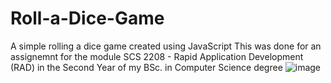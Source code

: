 # Roll-a-Dice-Game
A simple rolling a dice game created using JavaScript
This was done for an assignemnt for the module SCS 2208 - Rapid Application Development (RAD) in the Second Year of my BSc. in Computer Science degree
![image](https://github.com/Rushdha20/Roll-a-Dice-Game/assets/89083702/76b386a0-f487-4192-8a05-c1fd9ebc93ae)
